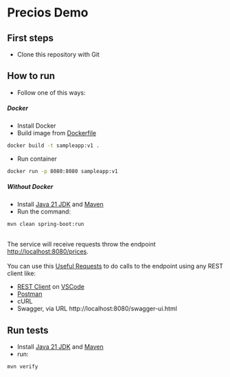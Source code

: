 # Precios Demo

## First steps
* Clone this repository with Git
## How to run
* Follow one of this ways:
##### Docker
* Install Docker
* Build image from [Dockerfile](Dockerfile)
```bash
docker build -t sampleapp:v1 .
```
* Run container
```bash
docker run -p 8080:8080 sampleapp:v1
```
##### Without Docker
* Install [Java 21 JDK](https://adoptium.net/) and [Maven](https://maven.apache.org/download.cgi)
* Run the command:
```bash
mvn clean spring-boot:run
```
<br />
The service will receive requests throw the endpoint <a href="http://localhost:8080/prices">http://localhost:8080/prices</a>.
<br />
<br />
You can use this <a href="req.http">Useful Requests</a> to do calls to the endpoint using any REST client like:

* <a href="https://marketplace.visualstudio.com/items?itemName=humao.rest-client">REST Client</a> on <a href="https://code.visualstudio.com/">VSCode</a>
* <a href="https://www.postman.com/">Postman</a>
* cURL
* Swagger, via URL http://localhost:8080/swagger-ui.html
## Run tests
* Install [Java 21 JDK](https://adoptium.net/) and [Maven](https://maven.apache.org/download.cgi)
* run:
```bash
mvn verify
```
